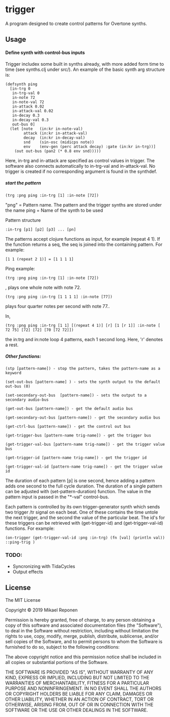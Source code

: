 # trigger

A program designed to create control patterns for Overtone synths.

## Usage

#### Define synth with control-bus inputs
Trigger includex some built in synths already, with more added form time to time (see synths.clj under src/). An example of the basic synth arg structure is:

``` 
(defsynth ping
  [in-trg 0
   in-trg-val 0
   in-note 72
   in-note-val 72
   in-attack 0.02
   in-attack-val 0.02
   in-decay 0.3
   in-decay-val 0.3
   out-bus 0]
  (let [note   (in:kr in-note-val)
        attack (in:kr in-attack-val)
        decay  (in:kr in-decay-val)
        snd    (sin-osc (midicps note))
        env    (env-gen (perc attack decay) :gate (in:kr in-trg))]
    (out out-bus (pan2 (* 0.8 env snd)))))
``` 

Here, in-trg and in-attack are specified as control values in trigger. The software also connects automatically to in-trg-val and in-attack-val. No trigger is created if no corresponding argument is found in the synthdef.

##### start the pattern
```
(trg :png ping :in-trg [1] :in-note [72])
```

"png" = Pattern name. The pattern and the trigger synths are stored under the name
ping = Name of the synth to be used

Pattern structure
```
:in-trg [p1] [p2] [p3] ... [pn]
```
The patterns accept clojure functions as input, for example (repeat 4 1). If the function returns a seq, the seq is joined into the containing pattern. For example:
```
[1 1 (repeat 2 1)] = [1 1 1 1]
```

Ping example:
```
(trg :png ping :in-trg [1] :in-note [72]) 
```
,   plays one whole note with note 72.
```
(trg :png ping :in-trg [1 1 1 1] :in-note [77]) 
```
plays four quarter notes per second with note 77..

In,

```
(trg :png ping :in-trg [1 1] [(repeat 4 1)] [r] [1 [r 1]] :in-note [ 72 75] [72] [72] [70 [72 72]])
```
the in:trg and in:note loop 4 patterns, each 1 second long. Here, 'r' denotes a rest. 

##### Other functions:

```
(stp [pattern-name]) - stop the pattern, takes the pattern-name as a keyword

(set-out-bus [pattern-name] ) - sets the synth output to the default out-bus (0)

(set-secondary-out-bus  [pattern-name]) - sets the output to a secondary audio-bus

(get-out-bus [pattern-name]) - get the default audio bus

(get-secondary-out-bus [pattern-name]) - get the secondary audio bus

(get-ctrl-bus [pattern-name]) - get the control out bus

(get-trigger-bus [pattern-name trig-name]) - get the trigger bus

(get-trigger-val-bus [pattern-name trig-name]) - get the trigger value bus

(get-trigger-id [pattern-name trig-name]) - get the trigger id

(get-trigger-val-id [pattern-name trig-name]) - get the trigger value id
```



The duration of each pattern  [p] is one second, hence adding a pattern adds one second to the full cycle duration. The duration of a single pattern can be adjusted with (set-pattern-duration) function.  The value in the pattern input is passed in the "*-val" control-bus.

Each pattern is controlled by its own trigger-generator synth which sends two trigger /tr signal on each beat. One of these contains the time untole the next trigger, and the second the value of the particular beat. The id's for these triggers can be retrieved with (get-trigger-id) and (get-trigger-val-id) functions. For example:

```
(on-trigger (get-trigger-val-id :png :in-trg) (fn [val] (println val)) ::ping-trig )
```



### TODO:
  - Syncronizing with TidaCycles
  - Output effects
## License
The MIT License

Copyright © 2019 Mikael Reponen

Permission is hereby granted, free of charge, to any person obtaining a copy of this software and associated documentation files (the "Software"), to deal in the Software without restriction, including without limitation the rights to use, copy, modify, merge, publish, distribute, sublicense, and/or sell copies of the Software, and to permit persons to whom the Software is furnished to do so, subject to the following conditions:

The above copyright notice and this permission notice shall be included in all copies or substantial portions of the Software.

THE SOFTWARE IS PROVIDED "AS IS", WITHOUT WARRANTY OF ANY KIND, EXPRESS OR IMPLIED, INCLUDING BUT NOT LIMITED TO THE WARRANTIES OF MERCHANTABILITY, FITNESS FOR A PARTICULAR PURPOSE AND NONINFRINGEMENT. IN NO EVENT SHALL THE AUTHORS OR COPYRIGHT HOLDERS BE LIABLE FOR ANY CLAIM, DAMAGES OR OTHER LIABILITY, WHETHER IN AN ACTION OF CONTRACT, TORT OR OTHERWISE, ARISING FROM, OUT OF OR IN CONNECTION WITH THE SOFTWARE OR THE USE OR OTHER DEALINGS IN THE SOFTWARE.
